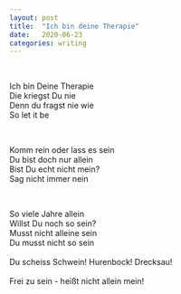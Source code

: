 ```yaml
---
layout: post
title:  "Ich bin deine Therapie"
date:   2020-06-23 
categories: writing
---
```

<p>&nbsp;</p>
Ich bin Deine Therapie<br />
Die kriegst Du nie<br />
Denn du fragst nie wie<br />
So let it be<br />
<p>&nbsp;</p>
Komm rein oder lass es sein<br />
Du bist doch nur allein<br />
Bist Du echt nicht mein?<br />
Sag nicht immer nein<br />
<p>&nbsp;</p>
So viele Jahre allein<br />
Willst Du noch so sein?<br />
Musst nicht alleine sein<br />
Du musst nicht so sein<br />
<br />
Du scheiss Schwein! Hurenbock! Drecksau!<br />
<br />
Frei zu sein - heißt nicht allein mein!